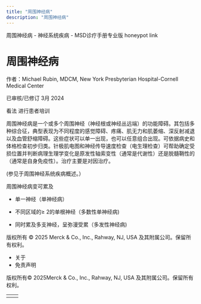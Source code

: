 ```yaml
---
title: "周围神经病"
description: "周围神经病"
---
```


﻿周围神经病 \- 神经系统疾病 \- MSD诊疗手册专业版 honeypot link

# 周围神经病

作者：Michael Rubin, MDCM, New York Presbyterian Hospital-Cornell Medical Center

已审核/已修订 3月 2024

看法 进行患者培训

周围神经病是一个或多个周围神经（神经根或神经丛远端）的功能障碍。其包括多种综合征，典型表现为不同程度的感觉障碍、疼痛、肌无力和肌萎缩、深反射减退以及血管舒缩障碍。这些症状可以单一出现，也可以任意组合出现。可依据病史和体格检查初步归类。针极肌电图和神经传导速度检查（电生理检查）可帮助确定受损位置并判断病理生理学变化是原发性轴索变性（通常是代谢性）还是脱髓鞘性的（通常是自身免疫性）。治疗主要是对因治疗。

(参见于周围神经系统疾病概述。）

周围神经病变可累及

- 单一神经（单神经病）

- 不同区域的≥ 2的单根神经（多数性单神经病)

- 同时累及多支神经，呈弥漫受累（多发性神经病)




版权所有 © 2025
Merck & Co., Inc., Rahway, NJ, USA 及其附属公司。保留所有权利。

- 关于
- 免责声明

版权所有© 2025Merck & Co., Inc., Rahway, NJ, USA 及其附属公司。保留所有权利。

|     |     |
| --- | --- |
|  |  |